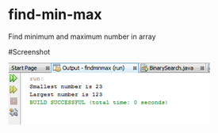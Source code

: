 # find-min-max
Find minimum and maximum number in array

#Screenshot

![](https://github.com/lvcc-dsa/Students/blob/master/BSIS/Llamado-Lenny/find-min-max/Findminmax.png)
